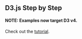 ## D3.js Step by Step

#### NOTE: Examples now target D3 v4.

Check out the [tutorial](http://zeroviscosity.com/category/d3-js-step-by-step).
